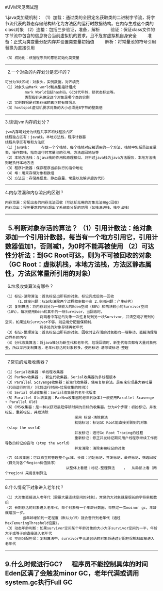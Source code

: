 
#JVM常见面试题

1.java类加载机制：
    （1）加载：通过类的全限定名获取类的二进制字节流，将字节流代表的静态存储结构转化为方法区的运行时数据结构。在内存生成这个类的class对象
    （2）连接：包括三步验证，准备，解析
            验证：保证class文件的字节流中包含的信息符合当前虚拟机的要求，且不危害虚拟机自身安全
            准备：正式为类变量分配内存并设置类变量初始值
            解析：将常量池的符号引用替换为直接引用

    （3）初始化：根据程序员的意愿初始化类变量
----------------------------------------------------------------
 
2.一个对象的内存划分是怎样的？

    可分为3块区域：对象头，实例数据，对齐填充
    （1）对象头由Mark world和类型指针组成
             mark World包括hash码，GC分代年龄，锁状态标志等。
             类型指针来确定这个对象是哪个类的实例
    （2）实例数据是对象存储的真正的有效信息
    （3）hostspot虚拟机要求对象的大小必须是8字节的整数倍
----------------------------------------------------------------

3.谈谈jvm内存的划分？

    jvm内存可划分为线程共享区和线程独占区
    线程独占区有：java栈，本地方法栈，程序计数器
    线程共享区有堆和方法区
    （1）java栈：     存放一个个栈帧，每个栈帧对应被调用的一个方法，栈帧中包括局部变量表，操作数栈，指向运行时常量池的引用，方法返回地址等
    （2）本地方法栈：与java栈的作用和原理相似，只不过java栈为java方法服务，本地方法栈则是执行本地方法
    （3）程序计数器：保存程序当前执行的指令地址
    （4）堆：用来存储对象和数组
    （5）方法区：存储类信息，静态变量，常量以及编译后的代码 
---------------------------------------------------------------

4.内存泄漏和内存溢出的区别？

    内存泄漏：分配出去的内存无法回收（可达却无用的对象无法被gc回收）
    内存溢出：程序要求的内存超出了系统能分配的范围（如栈满进栈，栈空出栈）
---------------------------------------------------------------
 
5.判断对象存活的算法？
    （1）引用计数法：给对象添加一个引用计数器，每当有一个地方引用它，引用计数器值加1，否则减1，为0时不能再被使用
    （2）可达性分析法：到GC Root可达，则为不可被回收的对象（GC Root：虚拟机栈，本地方法栈，方法区静态属性，方法区常量所引用的对象）
---------------------------------------------------------------
 
6.垃圾收集算法有哪些？

    （1）标记-清除算法：首先标记出所有的对象，标记完成后统一回收
         （1.效率问题：标记和清除两个过程效率都不高 2.空间问题：产生碎片）
    （2）复制算法：将内存划分为一块较大的Eden空间（80%）和两块较小的Survivor空间（10%），每次使用Eden和其中的一块Survivor，当回收时，
                    将两者中存活的对象一次性复制到另一块Survivor，并清空刚才用到的空间，如果这块Survivor不够，则启用分配担保机制，
                    将多处的对象存储再老年代
    （3）标记-整理算法：首先标记出所有的对象，回收时让存活的对象都向一端移动，直接清理端边界外的内存
    （4）分代收集算法：将java堆分为新生代和老年代，垃圾回收时，新生代每次都有大量对象死去，所以采用复制算法，老年代存活的对象较多，使用标记-清除或标记-整理
---------------------------------------------------------------
 
7.常见的垃圾收集器？

    （1）Serial收集器：单线程收集器
    （2）ParNew收集器：，新生代收集器，Serial收集器的多线程版本
    （3）Parallel Scavenge收集器：新生代收集器，使用复制算法。是用来实现最大吞吐量（代码运行时间/（代码运行时间+垃圾收集的时间））
    （4）Serial Old收集器：Serial收集器的老年代版本
    （5）Parallel Old收集器：ParNew收集器的老年代版本(一般使用Parallel Scavenge + Parallel Old)
    （6）CMS收集器：是一种以获取最短停顿时间为目标的收集器。分为4个步骤：初始标记，并发标记，重新标记，并发清除
                                    采用 标记-清除算法
                                    初始标记：标记GC Root能直接关联到的对象 （stop the world）
                                    并发标记：进行Gc Root Tracing的过程
                                    重新标记：修正并发标记期间用户线程序继续工作而导致的标记的变动（stop the world）
                                    并发清除：清除未被标记的对象

    （7）G1收集器：可以独立的管理整个gc堆。步骤：初始标记，并发标记，最终标记，筛选回收（首先对各个Region价值排序）
                                从整体上看是：标记-整理算法    ，  从局部上看（两个region）采用复制算法
---------------------------------------------------------------

8.什么情况下对象进入老年代？

    （1）大对象直接进入老年代（需要大量连续空间的对象）。常见的大对象就是很长的字符串和数组
    （2）长期存活的对象进入老年代。每个对象有一个年龄计数器。每熬过一次moinor gc，年龄就增加一岁。
            当年龄增加到一定程度（默认为15）就会晋升到老年代（通过MaxTenuringThreshold设置）。
    （3）动态年龄判断：如果survivor空间某个年龄对象的大小大于survivor空间的一半，年龄大于或等于的直接进入老年代
    （4）空间分配担保：复制算法中，survivor中无法容纳的对象将通过分配担保机制直接进入老年代     
---------------------------------------------------------------

9.什么时候进行GC?   
  
    程序员不能控制具体的时间
    Eden区满了会触发minor GC，老年代满或调用system.gc执行Full GC
---------------------------------------------------------------
